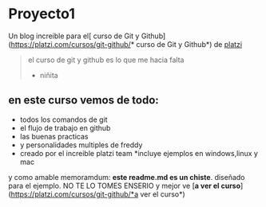 # Proyecto1

Un blog increible para el[ curso de Git y Github]
(https://platzi.com/cursos/git-github/* curso de Git y Github*) de [platzi](https://platzi.com/*platzi*)
> el curso de git y github es lo que me hacia falta
> - niñita

## en este curso vemos de todo:
* todos los comandos de git
* el flujo de trabajo en github
* las buenas practicas
* y personalidades multiples de freddy
* creado por el increible platzi team
*incluye ejemplos en windows,linux y mac

y como amable memoramdum: **este readme.md es un chiste**. diseñado para el ejemplo. NO TE LO TOMES ENSERIO y mejor ve [**a ver el curso**](https://platzi.com/cursos/git-github/*a ver el curso*)